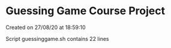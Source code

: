 # Guessing Game Course Project

Created on 27/08/20 at 18:59:10

Script guessinggame.sh contains 22 lines
